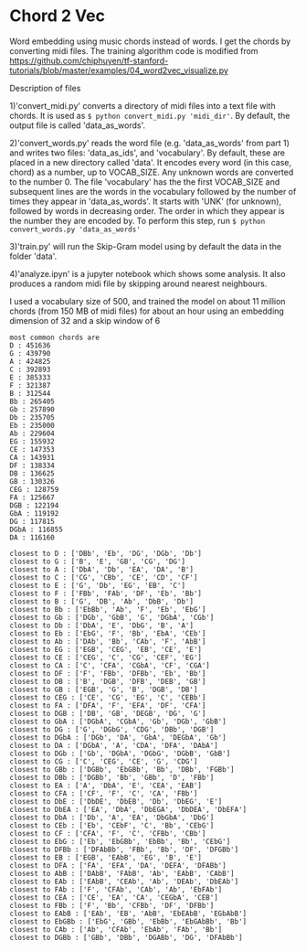 # Chord 2 Vec

Word embedding using music chords instead of words. 
I get the chords by converting midi files.
The training algorithm code is modified from 
https://github.com/chiphuyen/tf-stanford-tutorials/blob/master/examples/04_word2vec_visualize.py

Description of files

1)'convert_midi.py' converts a directory of midi files into a text file with chords.
It is used as ``$ python convert_midi.py 'midi_dir'``. By default, the output file is called 'data_as_words'.

2)'convert_words.py' reads the word file (e.g. 'data_as_words' from part 1) and writes two files: 'data_as_ids', and 'vocabulary'. By default, these are placed in a new directory called 'data'. It encodes every word (in this case, chord) as a number, up to VOCAB_SIZE. Any unknown words are converted to the number 0. The file 'vocabulary' has the the first VOCAB_SIZE and subsequent lines are the words in the vocabulary followed by the number of times they appear in 'data_as_words'. It starts with 'UNK' (for unknown), followed by words in decreasing order. The order in which they appear is the number they are encoded by. To perform this step, run ``$ python convert_words.py 'data_as_words'``

3)'train.py' will run the Skip-Gram model using by default the data in the folder 'data'. 

4)'analyze.ipyn' is a jupyter notebook which shows some analysis. It also produces a random midi file by skipping around nearest neighbours.

I used a vocabulary size of 500, and trained the model on about 11 million chords (from 150 MB of midi files) for about an hour using an embedding dimension of 32 and a skip window of 6
```
most common chords are
D : 451636
G : 439790
A : 424825
C : 392893
E : 385333
F : 321387
B : 312544
Bb : 265405
Gb : 257890
Db : 235705
Eb : 235000
Ab : 229604
EG : 155932
CE : 147353
CA : 143931
DF : 138334
DB : 136625
GB : 130326
CEG : 128759
FA : 125667
DGB : 122194
GbA : 119192
DG : 117815
DGbA : 116855
DA : 116160
```

```
closest to D : ['DBb', 'Eb', 'DG', 'DGb', 'Db']
closest to G : ['B', 'E', 'GB', 'CG', 'DG']
closest to A : ['DbA', 'Db', 'EA', 'DA', 'B']
closest to C : ['CG', 'CBb', 'CE', 'CD', 'CF']
closest to E : ['G', 'Db', 'EG', 'EB', 'C']
closest to F : ['FBb', 'FAb', 'DF', 'Eb', 'Bb']
closest to B : ['G', 'DB', 'Ab', 'DbB', 'Db']
closest to Bb : ['EbBb', 'Ab', 'F', 'Eb', 'EbG']
closest to Gb : ['DGb', 'GbB', 'G', 'DGbA', 'CGb']
closest to Db : ['DbA', 'E', 'DbG', 'B', 'A']
closest to Eb : ['EbG', 'F', 'Bb', 'EbA', 'CEb']
closest to Ab : ['DAb', 'Bb', 'CAb', 'F', 'AbB']
closest to EG : ['EGB', 'CEG', 'EB', 'CE', 'E']
closest to CE : ['CEG', 'C', 'CG', 'CEF', 'EG']
closest to CA : ['C', 'CFA', 'CGbA', 'CF', 'CGA']
closest to DF : ['F', 'FBb', 'DFBb', 'Eb', 'Bb']
closest to DB : ['B', 'DGB', 'DFB', 'DEB', 'GB']
closest to GB : ['EGB', 'G', 'B', 'DGB', 'DB']
closest to CEG : ['CE', 'CG', 'EG', 'C', 'CEBb']
closest to FA : ['DFA', 'F', 'EFA', 'DF', 'CFA']
closest to DGB : ['DB', 'GB', 'DEGB', 'DG', 'G']
closest to GbA : ['DGbA', 'CGbA', 'Gb', 'DGb', 'GbB']
closest to DG : ['G', 'DGbG', 'CDG', 'DBb', 'DGB']
closest to DGbA : ['DGb', 'DA', 'GbA', 'DEGbA', 'Gb']
closest to DA : ['DGbA', 'A', 'CDA', 'DFA', 'DAbA']
closest to DGb : ['Gb', 'DGbA', 'DGbG', 'DGbB', 'GbB']
closest to CG : ['C', 'CEG', 'CE', 'G', 'CDG']
closest to GBb : ['DGBb', 'EbGBb', 'Bb', 'DBb', 'FGBb']
closest to DBb : ['DGBb', 'Bb', 'GBb', 'D', 'FBb']
closest to EA : ['A', 'DbA', 'E', 'CEA', 'EAB']
closest to CFA : ['CF', 'F', 'C', 'CA', 'FBb']
closest to DbE : ['DbDE', 'DbEB', 'Db', 'DbEG', 'E']
closest to DbEA : ['EA', 'DbA', 'DbEGA', 'DbDEA', 'DbEFA']
closest to DbA : ['Db', 'A', 'EA', 'DbGbA', 'DbG']
closest to CEb : ['Eb', 'CEbF', 'C', 'Bb', 'CEbG']
closest to CF : ['CFA', 'F', 'C', 'CFBb', 'CBb']
closest to EbG : ['Eb', 'EbGBb', 'EbBb', 'Bb', 'CEbG']
closest to DFBb : ['DFAbBb', 'FBb', 'Bb', 'DF', 'DFGBb']
closest to EB : ['EGB', 'EAbB', 'EG', 'B', 'E']
closest to DFA : ['FA', 'EFA', 'DA', 'DEFA', 'DFABb']
closest to AbB : ['DAbB', 'FAbB', 'Ab', 'EAbB', 'CAbB']
closest to EAb : ['EAbB', 'CEAb', 'Ab', 'DEAb', 'DbEAb']
closest to FAb : ['F', 'CFAb', 'CAb', 'Ab', 'EbFAb']
closest to CEA : ['CE', 'EA', 'CA', 'CEGbA', 'CEB']
closest to FBb : ['F', 'Bb', 'CFBb', 'DF', 'DFBb']
closest to EAbB : ['EAb', 'EB', 'AbB', 'EbEAbB', 'EGbAbB']
closest to EbGBb : ['EbG', 'GBb', 'EbBb', 'EbGAbBb', 'Bb']
closest to CAb : ['Ab', 'CFAb', 'EbAb', 'FAb', 'Bb']
closest to DGBb : ['GBb', 'DBb', 'DGABb', 'DG', 'DFAbBb']
```
